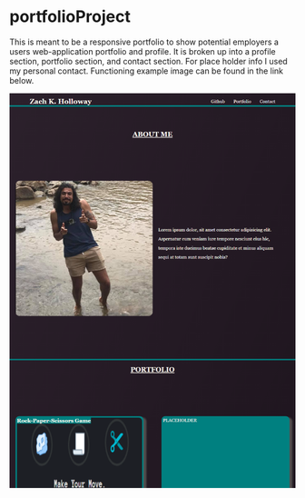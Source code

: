 # portfolioProject

This is meant to be a responsive portfolio to show potential employers a users web-application portfolio and profile. It is broken up into a profile section, portfolio section, and contact section. For place holder info I used my personal contact. Functioning example image can be found in the link below.

![plot](./assets/images/ex.png)
